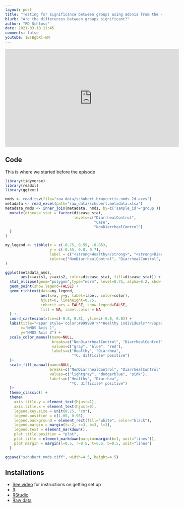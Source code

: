 ```yaml
---
layout: post
title: "Testing for significance between groups using adonis from the vegan R package"
blurb: "Are the differences between groups significant?"
author: "PD Schloss"
date: 2021-03-18 11:45
comments: false
youtube: 1ETBgbXl-BM
---
```


<iframe style="margin: 0 auto;display:block;" width="560" height="315" src="https://www.youtube.com/embed/{{ page.youtube }}" frameborder="0" allow="accelerometer; autoplay; encrypted-media; gyroscope; picture-in-picture" allowfullscreen></iframe>

## Code

This is where we started before the episode

```R
library(tidyverse)
library(readxl)
library(ggtext)

nmds <- read_tsv(file="raw_data/schubert.braycurtis.nmds_2d.axes")
metadata <- read_excel(path="raw_data/schubert.metadata.xlsx")
metadata_nmds <- inner_join(metadata, nmds, by=c('sample_id'='group')) %>%
  mutate(disease_stat = factor(disease_stat,
                               levels=c("DiarrhealControl",
                                        "Case",
                                        "NonDiarrhealControl")
  )
)

my_legend <- tibble(x = c(-0.75, 0.55, -0.85),
                    y = c(-0.55, 0.8, 0.7),
                    label = c("<strong>Healthy</strong>", "<strong>Diarrhea</strong>", "<strong>*C. difficile*<br>positive<strong>"),
                    color=c("NonDiarrhealControl", "DiarrhealControl", "Case")
)

ggplot(metadata_nmds,
       aes(x=axis1, y=axis2, color=disease_stat, fill=disease_stat)) +
  stat_ellipse(geom="polygon",type="norm", level=0.75, alpha=0.2, show.legend=F) +
  geom_point(show.legend=FALSE) +
  geom_richtext(data=my_legend,
                aes(x=x, y=y, label=label, color=color),
                hjust=0, lineheight=0.75,
                inherit.aes = FALSE, show.legend=FALSE,
                fill = NA, label.color = NA
  ) +
  coord_cartesian(xlim=c(-0.8, 0.8), ylim=c(-0.8, 0.8)) +
  labs(title="<span style='color:#999999'>**Healthy individuals**</span> have a different microbiota<br>from those with <span style='color:#0000FF'>**diarrhea**</span> and those with diarrhea<br>who are <span style='color: #ff0000'><strong>positive for *C. difficile*<strong></span>",
       x="NMDS Axis 1",
       y="NMDS Axis 2") +
  scale_color_manual(name=NULL,
                     breaks=c("NonDiarrhealControl", "DiarrhealControl", "Case"),
                     values=c("gray", "blue", "red"),
                     labels=c("Healthy", "Diarrhea",
                              "*C. difficile* positive")
  )+
  scale_fill_manual(name=NULL,
                    breaks=c("NonDiarrhealControl", "DiarrhealControl", "Case"),
                    values=c("lightgray", "dodgerblue", "pink"),
                    labels=c("Healthy", "Diarrhea",
                             "*C. difficile* positive")
  )+
  theme_classic() +
  theme(
    axis.title.y = element_text(hjust=1),
    axis.title.x = element_text(hjust=0),
    legend.key.size = unit(0.25, "cm"),
    legend.position = c(1.05, 0.95),
    legend.background = element_rect(fill="white", color="black"),
    legend.margin = margin(t=-2, r=3, b=3, l=3),
    legend.text = element_markdown(),
    plot.title.position = "plot",
    plot.title = element_markdown(margin=margin(b=1, unit="lines")),
    plot.margin = margin(l=0.5, r=0.5, t=0.5, b=0.5, unit="lines")
  )

ggsave("schubert_nmds.tiff", width=4.5, height=4.5)
```

## Installations

* [See video](https://www.youtube.com/watch?v=D6CunpqF04E) for instructions on getting set up
* [R](https://r-project.org)
* [RStudio](https://rstudio.com)
* [Raw data](https://github.com/riffomonas/raw_data/releases/latest)
